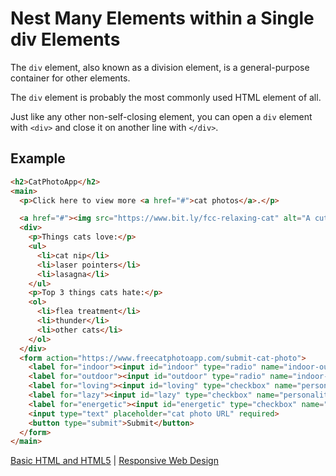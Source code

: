 # Nest Many Elements within a Single div Elements

The `div` element, also known as a division element, is a general-purpose container for other elements.

The `div` element is probably the most commonly used HTML element of all.

Just like any other non-self-closing element, you can open a `div` element with `<div>` and close it on another line with `</div>`.

## Example

```html
<h2>CatPhotoApp</h2>
<main>
  <p>Click here to view more <a href="#">cat photos</a>.</p>

  <a href="#"><img src="https://www.bit.ly/fcc-relaxing-cat" alt="A cute orange cat lying on its back."></a>
  <div>
    <p>Things cats love:</p>
    <ul>
      <li>cat nip</li>
      <li>laser pointers</li>
      <li>lasagna</li>
    </ul>
    <p>Top 3 things cats hate:</p>
    <ol>
      <li>flea treatment</li>
      <li>thunder</li>
      <li>other cats</li>
    </ol>
  </div>
  <form action="https://www.freecatphotoapp.com/submit-cat-photo">
    <label for="indoor"><input id="indoor" type="radio" name="indoor-outdoor" value="indoor" checked> Indoor</label>
    <label for="outdoor"><input id="outdoor" type="radio" name="indoor-outdoor" value="outdoor"> Outdoor</label><br>
    <label for="loving"><input id="loving" type="checkbox" name="personality" value="loving" checked> Loving</label>
    <label for="lazy"><input id="lazy" type="checkbox" name="personality" value="lazy"> Lazy</label>
    <label for="energetic"><input id="energetic" type="checkbox" name="personality" value="energetic"> Energetic</label><br>
    <input type="text" placeholder="cat photo URL" required>
    <button type="submit">Submit</button>
  </form>
</main>
```

[Basic HTML and HTML5](../basic-html-and-html5.md) | [Responsive Web Design](/responsive-web-design.md)
